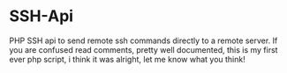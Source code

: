 # SSH-Api
PHP SSH api to send remote ssh commands directly to a remote server.
If you are confused read comments, pretty well documented, this is my first ever php script, i think it was alright, let me know what you think!
